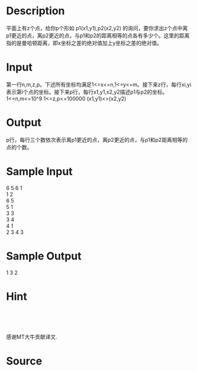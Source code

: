 
# Description

<div class="content"><p>平面上有z个点，给你p个形如 p1(x1,y1),p2(x2,y2) 的询问，要你求出z个点中离p1更近的点，离p2更近的点，与p1和p2的距离相等的点各有多少个。这里的距离指的是曼哈顿距离，即x坐标之差的绝对值加上y坐标之差的绝对值。</p></div>

# Input

<div class="content"><p>第一行n,m,z,p。下述所有坐标均满足1&lt;=x&lt;=n,1&lt;=y&lt;=m。接下来z行，每行xi,yi表示第i个点的坐标。接下来p行，每行x1,y1,x2,y2描述p1与p2的坐标。 1&lt;=n,m&lt;=10^9 1&lt;=z,p&lt;=100000 (x1,y1)&lt;&gt;(x2,y2)</p></div>

# Output

<div class="content"><p>p行，每行三个数依次表示离p1更近的点，离p2更近的点，与p1和p2距离相等的点的个数。</p></div>

# Sample Input

<div class="content"><span class="sampledata">6 5 6 1<br/>
1 2<br/>
6 5<br/>
5 1<br/>
3 3<br/>
3 4<br/>
4 1<br/>
2 3 4 3</span></div>

# Sample Output

<div class="content"><span class="sampledata">1 3 2</span></div>

# Hint

<div class="content"><p></p><p><img alt="" border="0" src="source/bzoj/1120/img/aHR0cHM6Ly9seWRzeS5jb20vSnVkZ2VPbmxpbmUvaW1hZ2VzLzExMjAuanBn.jpg"/> </p><br/>
<p>感谢MT大牛贡献译文.</p><p></p></div>

# Source

<div class="content"><p><a href="problemset.php?search="></a></p></div>

